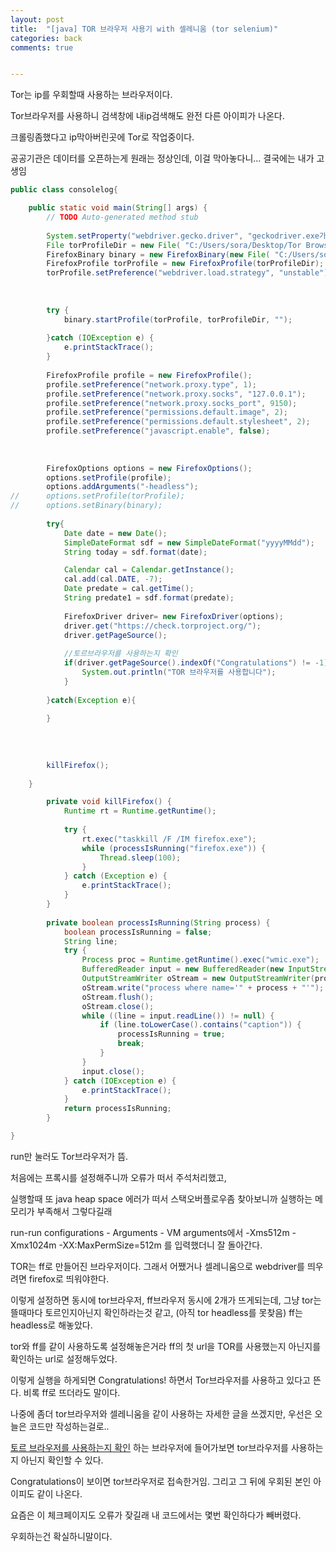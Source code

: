 ```yaml
---
layout: post
title:  "[java] TOR 브라우저 사용기 with 셀레니움 (tor selenium)"
categories: back
comments: true


---
```


Tor는 ip를 우회할때 사용하는 브라우저이다.

Tor브라우저를 사용하니 검색창에 내ip검색해도 완전 다른 아이피가 나온다.

크롤링좀했다고 ip막아버린곳에 Tor로 작업중이다.

공공기관은 데이터를 오픈하는게 원래는 정상인데, 이걸 막아놓다니... 결국에는 내가 고생임

~~~java
public class consolelog{

	public static void main(String[] args) {
		// TODO Auto-generated method stub
		
		System.setProperty("webdriver.gecko.driver", "geckodriver.exe가 있는 디렉토리 경로"); 
		File torProfileDir = new File( "C:/Users/sora/Desktop/Tor Browser/Browser/TorBrowser/Data/Browser/profile.default");
		FirefoxBinary binary = new FirefoxBinary(new File( "C:/Users/sora/Desktop/Tor Browser/Browser/firefox.exe")); 
		FirefoxProfile torProfile = new FirefoxProfile(torProfileDir);
		torProfile.setPreference("webdriver.load.strategy", "unstable");
		
		
		
		try { 
			binary.startProfile(torProfile, torProfileDir, "");
			
		}catch (IOException e) { 
			e.printStackTrace(); 
		} 
		
		FirefoxProfile profile = new FirefoxProfile();
		profile.setPreference("network.proxy.type", 1);
		profile.setPreference("network.proxy.socks", "127.0.0.1");
		profile.setPreference("network.proxy.socks_port", 9150);
		profile.setPreference("permissions.default.image", 2);
		profile.setPreference("permissions.default.stylesheet", 2);
		profile.setPreference("javascript.enable", false);
		
		
		
		FirefoxOptions options = new FirefoxOptions();
		options.setProfile(profile);
		options.addArguments("-headless");
//		options.setProfile(torProfile);
//		options.setBinary(binary);
        
		try{
			Date date = new Date();
			SimpleDateFormat sdf = new SimpleDateFormat("yyyyMMdd");
			String today = sdf.format(date);

			Calendar cal = Calendar.getInstance();
			cal.add(cal.DATE, -7);
			Date predate = cal.getTime();
			String predate1 = sdf.format(predate);
	        
			FirefoxDriver driver= new FirefoxDriver(options); 
			driver.get("https://check.torproject.org/");
			driver.getPageSource();
			
			//토르브라우저를 사용하는지 확인
			if(driver.getPageSource().indexOf("Congratulations") != -1){
				System.out.println("TOR 브라우저를 사용합니다");
			}
			
		}catch(Exception e){
			
		}
		
		
		
		  
		killFirefox(); 
		
	} 

		private void killFirefox() {
		    Runtime rt = Runtime.getRuntime();
	
		    try {
		        rt.exec("taskkill /F /IM firefox.exe");
		        while (processIsRunning("firefox.exe")) {
		            Thread.sleep(100);
		        }
		    } catch (Exception e) {
		        e.printStackTrace();
		    }
		}
	
		private boolean processIsRunning(String process) {
		    boolean processIsRunning = false;
		    String line;
		    try {
		        Process proc = Runtime.getRuntime().exec("wmic.exe");
		        BufferedReader input = new BufferedReader(new InputStreamReader(proc.getInputStream()));
		        OutputStreamWriter oStream = new OutputStreamWriter(proc.getOutputStream());
		        oStream.write("process where name='" + process + "'");
		        oStream.flush();
		        oStream.close();
		        while ((line = input.readLine()) != null) {
		            if (line.toLowerCase().contains("caption")) {
		                processIsRunning = true;
		                break;
		            }
		        }
		        input.close();
		    } catch (IOException e) {
		        e.printStackTrace();
		    }
		    return processIsRunning;
		}

}
~~~





run만 눌러도 Tor브라우저가 뜸.

처음에는 프록시를 설정해주니까 오류가 떠서 주석처리했고,

실행할때 또 java heap space 에러가 떠서 스택오버플로우좀 찾아보니까 실행하는 메모리가 부족해서 그렇다길래

run-run configurations - Arguments - VM arguments에서 -Xms512m -Xmx1024m -XX:MaxPermSize=512m 를 입력했더니 잘 돌아간다.



TOR는 ff로 만들어진 브라우저이다. 그래서 어쨌거나 셀레니움으로 webdriver를 띄우려면 firefox로 띄워야한다.

이렇게 설정하면 동시에 tor브라우저, ff브라우저 동시에 2개가 뜨게되는데, 그냥 tor는 뜰때마다 토르인지아닌지 확인하라는것 같고, (아직 tor headless를 못찾음) ff는 headless로 해놓았다.

tor와 ff를 같이 사용하도록 설정해놓은거라 ff의 첫 url을 TOR를 사용했는지 아닌지를 확인하는 url로 설정해두었다.

이렇게 실행을 하게되면 Congratulations! 하면서 Tor브라우저를 사용하고 있다고 뜬다. 비록 ff로 뜨더라도 말이다. 



나중에 좀더 tor브라우저와 셀레니움을 같이 사용하는 자세한 글을 쓰겠지만, 우선은 오늘은 코드만 작성하는걸로..

[토르 브라우저를 사용하는지 확인](https://check.torproject.org/) 하는 브라우저에 들어가보면 tor브라우저를 사용하는지 아닌지 확인할 수 있다.

Congratulations이 보이면 tor브라우저로 접속한거임. 그리고 그 뒤에 우회된 본인 아이피도 같이 나온다.

요즘은 이 체크페이지도 오류가 잦길래 내 코드에서는 몇번 확인하다가 빼버렸다. 

우회하는건 확실하니말이다.